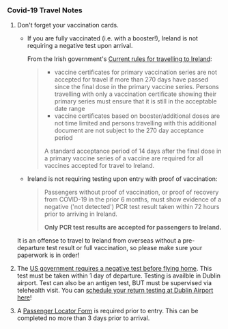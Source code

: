 ### Covid-19 Travel Notes

1. Don't forget your vaccination cards. 
    - If you are fully vaccinated (i.e. with a booster!), Ireland is not requiring a negative test upon arrival.
      
      From the Irish government's [Current rules for travelling to Ireland](https://www.gov.ie/en/publication/77952-government-advice-on-international-travel/):

      > - vaccine certificates for primary vaccination series are not accepted for travel if more than 270 days have passed since the final dose in the primary vaccine series. Persons travelling with only a vaccination certificate showing their primary series must ensure that it is still in the acceptable date range
      > - vaccine certificates based on booster/additional doses are not time limited and persons travelling with this additional document are not subject to the 270 day acceptance period
      >
      > A standard acceptance period of 14 days after the final dose in a primary vaccine series of a vaccine are required for all vaccines accepted for travel to Ireland.

    - Ireland is not requiring testing upon entry with proof of vaccination:
      
      > Passengers without proof of vaccination, or proof of recovery from COVID-19 in the prior 6 months, must show evidence of a negative ('not detected') PCR test result taken within 72 hours prior to arriving in Ireland.
      >
      > **Only PCR test results are accepted for passengers to Ireland.**

    It is an offense to travel to Ireland from overseas without a pre-departure test result or full vaccination, so please make sure your paperwork is in order!

2. The [US government requires a negative test before flying home](https://www.cdc.gov/coronavirus/2019-ncov/travelers/testing-international-air-travelers.html). This test must be taken within 1 day of departure. Testing is availble in Dublin airport. Test can also be an antigen test, BUT must be supervised via telehealth visit. You can [schedule your return testing at Dublin Airport here](https://www.dublinairport.com/covid-19/pre-departure-covid-19-testing)!
4. A [Passenger Locator Form](https://travel.eplf.gov.ie/en) is required prior to entry.  This can be completed no more than 3 days prior to arrival.
